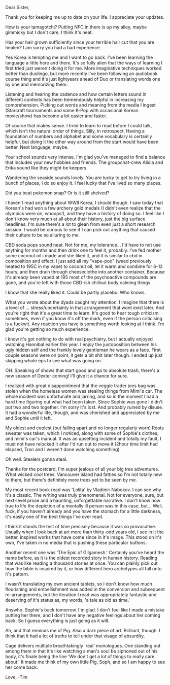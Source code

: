 Dear Sister,

Thank you for keeping me up to date on your life. I appreciate your updates.

How is your tamagotchi? Putting NFC in there is up my alley, maybe gimmicky but I don't care, I think it's neat. 

Has your hair grown sufficiently since your terrible hair cut that you are healed? I am sorry you had a bad experience.

Yes Korea is tempting me and I want to go back. I've been learning the language a little here and there. It's so fully alien that the ways of learning I first tried just weren't doing it for me. More imaginative techniques worked better than duolingo, but more recently I've been following an audiobook course thing and it's just lightyears ahead of Duo or translating words one by one and memorizing them. 

Listening and hearing the cadence and how certain letters sound in different contexts has been tremendously helpful in increasing my comprehension. Picking out words and meaning from the media I ingest (Starcraft tournaments and some K-Pop with occasional Korean movie/show) has become a lot easier and faster. 

Of course that makes sense. I tried to learn to read before I could talk, which isn't the natural order of things. Silly, in retrospect. Having a foundation of numbers and alphabet and some vocabulary is certainly helpful, but doing it the other way around from the start would have been better. Next language, maybe.

Your school sounds very intense. I'm glad you've managed to find a balance that includes your new hobbies and friends. The groupchat-crew Alicia and Erika sound like they might be keepers.

Wandering the seaside sounds lovely. You are lucky to get to try living in a bunch of places, I do so enjoy it. I feel lucky that I've lived so many places. 

Did you beat pokemon snap? Or is it still shelved?

I haven't read anything about WWII Korea, I should though. I saw today that Korean's had won a few archery gold medals (I didn't even realize that the olympics were on, whoops!), and they have a history of doing so. I feel like I don't know very much at all about their history, just the big surface headlines. I'm sure there's a lot to glean from even just a short research session. I would be curious to see if I can pick out anything that caused their culture to be so alluring to me. 

CBD soda pops sound neat. Not for me, my tolerance... I'd have to not use anything for months and then drink one to feel it, probably. I've fed mother some coconut oil i made and she liked it, and it is similar to cbd in composition and effect. I just add all my "vape-poo" (weed previously heated to 195C in my vape) to coconut oil, let it warm and combine for 6-12 hours, and then drain through cheeseclothe into another container. Because it's already been vaped at 195 most of the psychoactive compounds are gone, and you're left with those CBD-ish chillout body calming things. 

I know that she really liked it. Could be partly placebo. Who knows. 

What you wrote about the dyads caught my attention. I imagine that there is a level of ... stress/uncertainty in that arrangement that wont exist later. And you're right that it's a great time to learn. It's good to hear tough criticism sometimes, even if you know it's off the mark, even if the person criticising is a fuckwit. Any reaction you have is something worth looking at I think. I'm glad you're getting so much experience.

I know it's got nothing to do with real psychiatry, but I actually enjoyed watching Hannibal earlier this year. I enjoy the juxtoposition between his ugly hidden self and the frankly lovely gentleman he wears as a face. First couple seasons were on point, it gets a bit shit later though. I ended up just skipping whole eps to see what was going on. 

OH. Speaking of shows that start good and go to absolute trash, there's a new season of Dexter coming! I'll give it a chance for sure. 

I realized with great disappointment that the veggie trader joes bag was stolen when the homeless women was stealing things from Mimi's car. The whole incident was unfortunate and jarring, and so in the moment I had a hard time figuring out what had been taken. Since Sophie was gone I didn't put two and two together. I'm sorry it's lost. And probably ruined by disuse. It had a wonderful life, though, and was cherished and appreciated by me and Sophie until it left.

My oldest and coolest (but falling apart and no longer regularly worn) Roots sweater was taken, which I noticed, along with some of Sophie's clothes, and mimi's car's manual. It was an upsetting incident and totally my fault, I must not have relocked it after I'd run out to move it (2hour time limit had elapsed, Tron and I weren't done watching something).

Oh well. Stealers gonna steal. 

Thanks for the postcard, I'm super jealous of all your big tree adventures. What wicked cool trees. Vancouver island had fatties so I'm not totally new to them, but there's definitely more trees yet to be seen by me. 

My most recent book read was 'Lolita' by Vladimir Nabokov. I can see why it's a classic. The writing was truly phenomenal. Not for everyone, sure, but next-level prose and a haunting, unforgettable narrative. I don't know how true to life the depiction of a mentally ill person was in this case, but... Well, fuck, if you haven't already and you have the stomach for a little darkness, it's easily one of the best things I've ever read. 

I think it stands the test of time precisely because it was so provocative. Usually when I look back at art more than thirty-odd years old, I see in it the better, inspired works that have come since in it's image. This stood on it's own, I've taken in no media that is pushing these particular buttons. 

Another recent one was 'The Epic of Gilgamesh.' Certainly you've heard the name before, as it is the oldest recorded story in human history. Reading that was like reading a thousand stories at once. You can plainly pick out how the bible is inspired by it, or how different hero archetypes all fall onto it's pattern. 

I wasn't translating my own ancient tablets, so I don't know how much flourishing and embellishment was added in the conversion and subsequent re-arrangements, but the iteration I read was appropriately fantastic and deserving of it's status as, my words, 'a tale as old as time.' 

Anywho. Sophie's back tomorrow. I'm glad. I don't feel like I made a mistake putting her there, and I don't have any negative feelings about her coming back. So I guess everything is just going as it will. 

Ah, and that reminds me of Pig. Also a dark piece of art. Brilliant, though. I think that it had a lot of truths to tell under that visage of absurdity. 

Cage delivers multiple breathtakingly 'real' monologues. One standing out among them in that it's like watching a man's soul be siphoned out of his body, it's finale being the line 'We don't get a lot of things to really care about.' It made me think of my own little Pig, Soph, and so I am happy to see her come back. 

Love,
-Tim